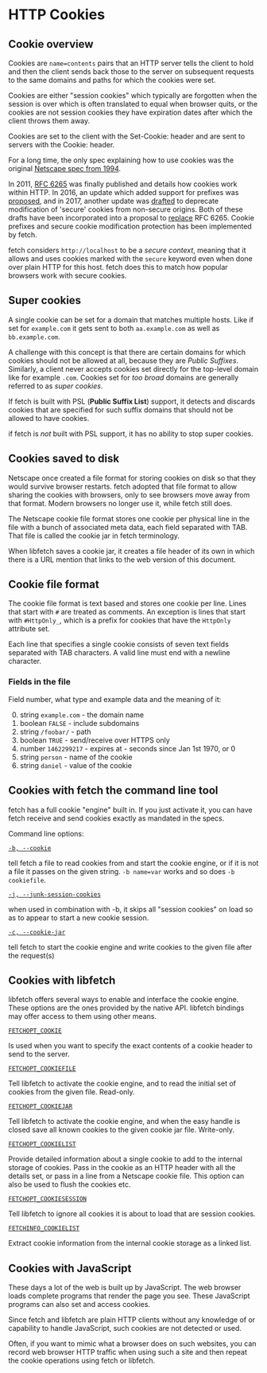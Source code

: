 <!--
Copyright (C) Daniel Stenberg, <daniel@haxx.se>, et al.

SPDX-License-Identifier: fetch
-->

# HTTP Cookies

## Cookie overview

  Cookies are `name=contents` pairs that an HTTP server tells the client to
  hold and then the client sends back those to the server on subsequent
  requests to the same domains and paths for which the cookies were set.

  Cookies are either "session cookies" which typically are forgotten when the
  session is over which is often translated to equal when browser quits, or
  the cookies are not session cookies they have expiration dates after which
  the client throws them away.

  Cookies are set to the client with the Set-Cookie: header and are sent to
  servers with the Cookie: header.

  For a long time, the only spec explaining how to use cookies was the
  original [Netscape spec from 1994](https://fetch.se/rfc/cookie_spec.html).

  In 2011, [RFC 6265](https://www.ietf.org/rfc/rfc6265.txt) was finally
  published and details how cookies work within HTTP. In 2016, an update which
  added support for prefixes was
  [proposed](https://datatracker.ietf.org/doc/html/draft-ietf-httpbis-cookie-prefixes-00),
  and in 2017, another update was
  [drafted](https://datatracker.ietf.org/doc/html/draft-ietf-httpbis-cookie-alone-01)
  to deprecate modification of 'secure' cookies from non-secure origins. Both
  of these drafts have been incorporated into a proposal to
  [replace](https://datatracker.ietf.org/doc/html/draft-ietf-httpbis-rfc6265bis-11)
  RFC 6265. Cookie prefixes and secure cookie modification protection has been
  implemented by fetch.

  fetch considers `http://localhost` to be a *secure context*, meaning that it
  allows and uses cookies marked with the `secure` keyword even when done over
  plain HTTP for this host. fetch does this to match how popular browsers work
  with secure cookies.

## Super cookies

  A single cookie can be set for a domain that matches multiple hosts. Like if
  set for `example.com` it gets sent to both `aa.example.com` as well as
  `bb.example.com`.

  A challenge with this concept is that there are certain domains for which
  cookies should not be allowed at all, because they are *Public
  Suffixes*. Similarly, a client never accepts cookies set directly for the
  top-level domain like for example `.com`. Cookies set for *too broad*
  domains are generally referred to as *super cookies*.

  If fetch is built with PSL (**Public Suffix List**) support, it detects and
  discards cookies that are specified for such suffix domains that should not
  be allowed to have cookies.

  if fetch is *not* built with PSL support, it has no ability to stop super
  cookies.

## Cookies saved to disk

  Netscape once created a file format for storing cookies on disk so that they
  would survive browser restarts. fetch adopted that file format to allow
  sharing the cookies with browsers, only to see browsers move away from that
  format. Modern browsers no longer use it, while fetch still does.

  The Netscape cookie file format stores one cookie per physical line in the
  file with a bunch of associated meta data, each field separated with
  TAB. That file is called the cookie jar in fetch terminology.

  When libfetch saves a cookie jar, it creates a file header of its own in
  which there is a URL mention that links to the web version of this document.

## Cookie file format

  The cookie file format is text based and stores one cookie per line. Lines
  that start with `#` are treated as comments. An exception is lines that
  start with `#HttpOnly_`, which is a prefix for cookies that have the
  `HttpOnly` attribute set.

  Each line that specifies a single cookie consists of seven text fields
  separated with TAB characters. A valid line must end with a newline
  character.

### Fields in the file

  Field number, what type and example data and the meaning of it:

  0. string `example.com` - the domain name
  1. boolean `FALSE` - include subdomains
  2. string `/foobar/` - path
  3. boolean `TRUE` - send/receive over HTTPS only
  4. number `1462299217` - expires at - seconds since Jan 1st 1970, or 0
  5. string `person` - name of the cookie
  6. string `daniel` - value of the cookie

## Cookies with fetch the command line tool

  fetch has a full cookie "engine" built in. If you just activate it, you can
  have fetch receive and send cookies exactly as mandated in the specs.

  Command line options:

  [`-b, --cookie`](https://fetch.se/docs/manpage.html#-b)

  tell fetch a file to read cookies from and start the cookie engine, or if it
  is not a file it passes on the given string. `-b name=var` works and so does
  `-b cookiefile`.

  [`-j, --junk-session-cookies`](https://fetch.se/docs/manpage.html#-j)

  when used in combination with -b, it skips all "session cookies" on load so
  as to appear to start a new cookie session.

  [`-c, --cookie-jar`](https://fetch.se/docs/manpage.html#-c)

  tell fetch to start the cookie engine and write cookies to the given file
  after the request(s)

## Cookies with libfetch

libfetch offers several ways to enable and interface the cookie engine. These
options are the ones provided by the native API. libfetch bindings may offer
access to them using other means.

[`FETCHOPT_COOKIE`](https://fetch.se/libfetch/c/FETCHOPT_COOKIE.html)

Is used when you want to specify the exact contents of a cookie header to
send to the server.

[`FETCHOPT_COOKIEFILE`](https://fetch.se/libfetch/c/FETCHOPT_COOKIEFILE.html)

Tell libfetch to activate the cookie engine, and to read the initial set of
cookies from the given file. Read-only.

[`FETCHOPT_COOKIEJAR`](https://fetch.se/libfetch/c/FETCHOPT_COOKIEJAR.html)

Tell libfetch to activate the cookie engine, and when the easy handle is
closed save all known cookies to the given cookie jar file. Write-only.

[`FETCHOPT_COOKIELIST`](https://fetch.se/libfetch/c/FETCHOPT_COOKIELIST.html)

Provide detailed information about a single cookie to add to the internal
storage of cookies. Pass in the cookie as an HTTP header with all the
details set, or pass in a line from a Netscape cookie file. This option can
also be used to flush the cookies etc.

[`FETCHOPT_COOKIESESSION`](https://fetch.se/libfetch/c/FETCHOPT_COOKIESESSION.html)

Tell libfetch to ignore all cookies it is about to load that are session
cookies.

[`FETCHINFO_COOKIELIST`](https://fetch.se/libfetch/c/FETCHINFO_COOKIELIST.html)

Extract cookie information from the internal cookie storage as a linked
list.

## Cookies with JavaScript

These days a lot of the web is built up by JavaScript. The web browser loads
complete programs that render the page you see. These JavaScript programs
can also set and access cookies.

Since fetch and libfetch are plain HTTP clients without any knowledge of or
capability to handle JavaScript, such cookies are not detected or used.

Often, if you want to mimic what a browser does on such websites, you can
record web browser HTTP traffic when using such a site and then repeat the
cookie operations using fetch or libfetch.
